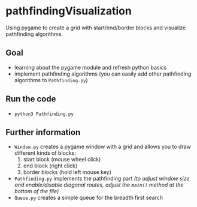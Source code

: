 # pathfindingVisualization
Using pygame to create a grid with start/end/border blocks and visualize pathfinding algorithms.

## Goal
* learning about the pygame module and refresh python basics
* implement pathfinding algorithms (you can easily add other pathfinding algorithms to ```Pathfinding.py```)

## Run the code
* ```python3 Pathfinding.py```

## Further information
* ```Window.py``` creates a pygame window with a grid and allows you to draw different kinds of blocks:
    1. start block (mouse wheel click)
    2. end block (right click)
    3. border blocks (hold left mouse key)
* ```Pathfinding.py``` implements the pathfinding part 
    *(to adjust window size and enable/disable diagonal routes, adjust the ```main()``` method at the bottom of the file)*
* ```Queue.py``` creates a simple queue for the breadth first search
